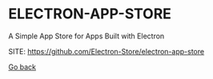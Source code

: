 # ELECTRON-APP-STORE
 
 A Simple App Store for Apps Built with Electron
 
 SITE: https://github.com/Electron-Store/electron-app-store

 [Go back](https://portable-linux-apps.github.io/apps.html)
